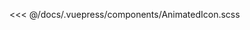 <animated-icon></animated-icon>
<template>
<i-button @click="showDrawer">查看源码</i-button>
</template>

<i-drawer
  title="源码查看"
  width="80%"
  v-model="showSource">
<el-collapse v-model="activeKey">
  <el-collapse-item title="查看scss" name="source">
  <<< @/docs/.vuepress/components/AnimatedIcon.scss
  </el-collapse-item>
</el-collapse>
</i-drawer>

<script>
export default {
  name: 'test',
  methods: {
    showDrawer() {
      this.showSource = true;
    }
  },
  data() {
    return {
      activeKey: 'source',
      showSource: false
    }
  }
}
</script>
